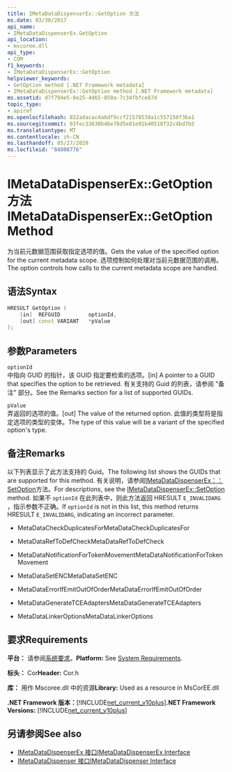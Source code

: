 ```yaml
---
title: IMetaDataDispenserEx::GetOption 方法
ms.date: 03/30/2017
api_name:
- IMetaDataDispenserEx.GetOption
api_location:
- mscoree.dll
api_type:
- COM
f1_keywords:
- IMetaDataDispenserEx::GetOption
helpviewer_keywords:
- GetOption method [.NET Framework metadata]
- IMetaDataDispenserEx::GetOption method [.NET Framework metadata]
ms.assetid: d7f794e5-8e25-4d65-850a-7c34fbfce87d
topic_type:
- apiref
ms.openlocfilehash: 832adacac4a6df9ccf21578538a1c557150f3ba1
ms.sourcegitcommit: 03fec33630b46e78d5e81e91b40518f32c4bd7b5
ms.translationtype: MT
ms.contentlocale: zh-CN
ms.lasthandoff: 05/27/2020
ms.locfileid: "84008776"
---
```

# <a name="imetadatadispenserexgetoption-method"></a><span data-ttu-id="6d894-102">IMetaDataDispenserEx::GetOption 方法</span><span class="sxs-lookup"><span data-stu-id="6d894-102">IMetaDataDispenserEx::GetOption Method</span></span>
<span data-ttu-id="6d894-103">为当前元数据范围获取指定选项的值。</span><span class="sxs-lookup"><span data-stu-id="6d894-103">Gets the value of the specified option for the current metadata scope.</span></span> <span data-ttu-id="6d894-104">选项控制如何处理对当前元数据范围的调用。</span><span class="sxs-lookup"><span data-stu-id="6d894-104">The option controls how calls to the current metadata scope are handled.</span></span>  
  
## <a name="syntax"></a><span data-ttu-id="6d894-105">语法</span><span class="sxs-lookup"><span data-stu-id="6d894-105">Syntax</span></span>  
  
```cpp  
HRESULT GetOption (  
    [in]  REFGUID         optionId,
    [out] const VARIANT   *pValue  
);  
```  
  
## <a name="parameters"></a><span data-ttu-id="6d894-106">参数</span><span class="sxs-lookup"><span data-stu-id="6d894-106">Parameters</span></span>  
 `optionId`  
 <span data-ttu-id="6d894-107">中指向 GUID 的指针，该 GUID 指定要检索的选项。</span><span class="sxs-lookup"><span data-stu-id="6d894-107">[in] A pointer to a GUID that specifies the option to be retrieved.</span></span> <span data-ttu-id="6d894-108">有关支持的 Guid 的列表，请参阅 "备注" 部分。</span><span class="sxs-lookup"><span data-stu-id="6d894-108">See the Remarks section for a list of supported GUIDs.</span></span>  
  
 `pValue`  
 <span data-ttu-id="6d894-109">弄返回的选项的值。</span><span class="sxs-lookup"><span data-stu-id="6d894-109">[out] The value of the returned option.</span></span> <span data-ttu-id="6d894-110">此值的类型将是指定选项的类型的变体。</span><span class="sxs-lookup"><span data-stu-id="6d894-110">The type of this value will be a variant of the specified option's type.</span></span>  
  
## <a name="remarks"></a><span data-ttu-id="6d894-111">备注</span><span class="sxs-lookup"><span data-stu-id="6d894-111">Remarks</span></span>  
 <span data-ttu-id="6d894-112">以下列表显示了此方法支持的 Guid。</span><span class="sxs-lookup"><span data-stu-id="6d894-112">The following list shows the GUIDs that are supported for this method.</span></span> <span data-ttu-id="6d894-113">有关说明，请参阅[IMetaDataDispenserEx：： SetOption](imetadatadispenserex-setoption-method.md)方法。</span><span class="sxs-lookup"><span data-stu-id="6d894-113">For descriptions, see the [IMetaDataDispenserEx::SetOption](imetadatadispenserex-setoption-method.md) method.</span></span> <span data-ttu-id="6d894-114">如果不 `optionId` 在此列表中，则此方法返回 HRESULT `E_INVALIDARG` ，指示参数不正确。</span><span class="sxs-lookup"><span data-stu-id="6d894-114">If `optionId` is not in this list, this method returns HRESULT `E_INVALIDARG`, indicating an incorrect parameter.</span></span>  
  
- <span data-ttu-id="6d894-115">MetaDataCheckDuplicatesFor</span><span class="sxs-lookup"><span data-stu-id="6d894-115">MetaDataCheckDuplicatesFor</span></span>  
  
- <span data-ttu-id="6d894-116">MetaDataRefToDefCheck</span><span class="sxs-lookup"><span data-stu-id="6d894-116">MetaDataRefToDefCheck</span></span>  
  
- <span data-ttu-id="6d894-117">MetaDataNotificationForTokenMovement</span><span class="sxs-lookup"><span data-stu-id="6d894-117">MetaDataNotificationForTokenMovement</span></span>  
  
- <span data-ttu-id="6d894-118">MetaDataSetENC</span><span class="sxs-lookup"><span data-stu-id="6d894-118">MetaDataSetENC</span></span>  
  
- <span data-ttu-id="6d894-119">MetaDataErrorIfEmitOutOfOrder</span><span class="sxs-lookup"><span data-stu-id="6d894-119">MetaDataErrorIfEmitOutOfOrder</span></span>  
  
- <span data-ttu-id="6d894-120">MetaDataGenerateTCEAdapters</span><span class="sxs-lookup"><span data-stu-id="6d894-120">MetaDataGenerateTCEAdapters</span></span>  
  
- <span data-ttu-id="6d894-121">MetaDataLinkerOptions</span><span class="sxs-lookup"><span data-stu-id="6d894-121">MetaDataLinkerOptions</span></span>  
  
## <a name="requirements"></a><span data-ttu-id="6d894-122">要求</span><span class="sxs-lookup"><span data-stu-id="6d894-122">Requirements</span></span>  
 <span data-ttu-id="6d894-123">**平台：** 请参阅[系统要求](../../get-started/system-requirements.md)。</span><span class="sxs-lookup"><span data-stu-id="6d894-123">**Platform:** See [System Requirements](../../get-started/system-requirements.md).</span></span>  
  
 <span data-ttu-id="6d894-124">**标头：** Cor</span><span class="sxs-lookup"><span data-stu-id="6d894-124">**Header:** Cor.h</span></span>  
  
 <span data-ttu-id="6d894-125">**库：** 用作 Mscoree.dll 中的资源</span><span class="sxs-lookup"><span data-stu-id="6d894-125">**Library:** Used as a resource in MsCorEE.dll</span></span>  
  
 <span data-ttu-id="6d894-126">**.NET Framework 版本：**[!INCLUDE[net_current_v10plus](../../../../includes/net-current-v10plus-md.md)]</span><span class="sxs-lookup"><span data-stu-id="6d894-126">**.NET Framework Versions:** [!INCLUDE[net_current_v10plus](../../../../includes/net-current-v10plus-md.md)]</span></span>  
  
## <a name="see-also"></a><span data-ttu-id="6d894-127">另请参阅</span><span class="sxs-lookup"><span data-stu-id="6d894-127">See also</span></span>

- [<span data-ttu-id="6d894-128">IMetaDataDispenserEx 接口</span><span class="sxs-lookup"><span data-stu-id="6d894-128">IMetaDataDispenserEx Interface</span></span>](imetadatadispenserex-interface.md)
- [<span data-ttu-id="6d894-129">IMetaDataDispenser 接口</span><span class="sxs-lookup"><span data-stu-id="6d894-129">IMetaDataDispenser Interface</span></span>](imetadatadispenser-interface.md)
